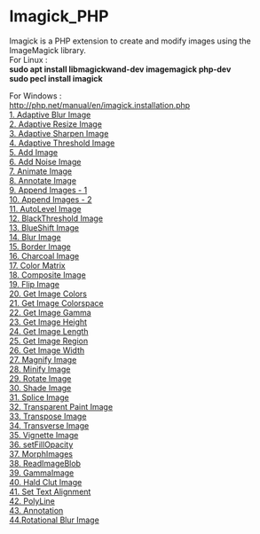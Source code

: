 # Imagick_PHP
 Imagick is a PHP extension to create and modify images using the ImageMagick library. 
 <br>
 For Linux :
 <br>
 <strong>sudo apt install libmagickwand-dev imagemagick php-dev</strong><br>
 <strong>sudo pecl install imagick</strong><br>
 
 For Windows : <br>
 http://php.net/manual/en/imagick.installation.php
<br>
<a href="/Imagick/adaptiveblurimage.php">1. Adaptive Blur Image</a>
<br>
<a href="/Imagick/adaptiveResizeimage.php">2. Adaptive Resize Image</a>
<br>
<a href="/Imagick/adaptiveSharpenImage.php">3. Adaptive Sharpen Image</a>
<br>
<a href="/Imagick/adaptiveThresholdImage.php">4. Adaptive Threshold Image</a>
<br>
<a href="/Imagick/addImage.php">5. Add Image</a>
<br>
<a href="/Imagick/addNoiseImage.php">6. Add Noise Image</a>
<br>
<a href="/Imagick/animateImages.php">7. Animate Image</a>
<br>
<a href="/Imagick/annotateImage.php">8. Annotate Image</a>
<br>
<a href="/Imagick/appendImages1.php">9. Append Images - 1</a>
<br>
<a href="/Imagick/appendImages2.php">10. Append Images - 2</a>
<br>
<a href="/Imagick/autoLevelImage.php">11. AutoLevel Image</a>
<br>
<a href="/Imagick/blackThresholdImage.php">12. BlackThreshold Image</a>
<br>
<a href="/Imagick/blueShiftImage.php">13. BlueShift Image</a>
<br>
<a href="/Imagick/blurImage.php">14. Blur Image</a>
<br>
<a href="/Imagick/borderImage.php">15. Border Image</a>
<br>
<a href="/Imagick/charcoalImage.php">16. Charcoal Image</a>
<br>
<a href="/Imagick/colorMatrix.php">17. Color Matrix</a>
<br>
<a href="/Imagick/compositeImage.php">18. Composite Image</a>
<br>
<a href="/Imagick/flipImage.php">19. Flip Image</a>
<br>
<a href="/Imagick/getImageColors.php">20. Get Image Colors</a>
<br>
<a href="/Imagick/getImageColorspace.php">21. Get Image Colorspace</a>
<br>
<a href="/Imagick/getImageGamma.php">22. Get Image Gamma</a>
<br>
<a href="/Imagick/getImageHeight.php">23. Get Image Height</a>
<br>
<a href="/Imagick/getImageLength.php">24. Get Image Length</a>
<br>
<a href="/Imagick/getImageRegion.php">25. Get Image Region</a>
<br>
<a href="/Imagick/getImageWidth.php">26. Get Image Width</a>
<br>
<a href="/Imagick/magnifyImage.php">27. Magnify Image</a>
<br>
<a href="/Imagick/minifyImage.php">28. Minify Image</a>
<br>
<a href="/Imagick/rotateimage.php">29. Rotate Image</a>
<br>
<a href="/Imagick/shadeImage.php">30. Shade Image</a>
<br>
<a href="/Imagick/spliceImage.php">31. Splice Image</a>
<br>
<a href="/Imagick/transparentPaintImage.php">32. Transparent Paint Image</a>
<br>
<a href="/Imagick/transposeImage.php">33. Transpose Image</a>
<br>
<a href="/Imagick/transverseImage.php">34. Transverse Image</a>
<br>
<a href="/Imagick/vignetteImage.php">35. Vignette Image</a>
<br>
<a href="https://www.geeksforgeeks.org/php-imagickdraw-setfillopacity-function/">36. setFillOpacity</a>
<br>
<a href="https://www.geeksforgeeks.org/php-imagick-morphimages-function/">37. MorphImages</a>
<br>
<a href="https://www.geeksforgeeks.org/php-imagick-readimageblob-function/">38. ReadImageBlob</a>
<br>
<a href="https://www.geeksforgeeks.org/php-imagick-gammaimage-function/">39. GammaImage</a>
<br>
<a href="https://www.geeksforgeeks.org/php-imagick-haldclutimage-function/">40. Hald Clut Image</a>
<br>
<a href="https://www.geeksforgeeks.org/php-imagickdraw-settextalignment-function/">41. Set Text Alignment</a>
<br>
<a href="https://www.geeksforgeeks.org/php-imagickdraw-polyline-function/">42. PolyLine</a>
<br>
<a href="https://www.geeksforgeeks.org/php-imagickdraw-annotation-function/">43. Annotation</a>
<br>
<a href="https://www.geeksforgeeks.org/php-imagick-rotationalblurimage-function/">44.Rotational Blur Image</a>
<br>
